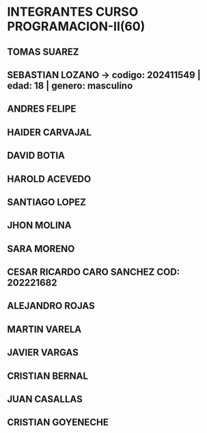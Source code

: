 # INTEGRANTES CURSO PROGRAMACION-II(60)

## TOMAS SUAREZ
## SEBASTIAN LOZANO -> codigo: 202411549 | edad: 18 | genero: masculino
## ANDRES FELIPE
## HAIDER CARVAJAL
## DAVID BOTIA
## HAROLD ACEVEDO
## SANTIAGO LOPEZ
## JHON MOLINA
## SARA MORENO
## CESAR RICARDO CARO SANCHEZ COD: 202221682
## ALEJANDRO ROJAS
## MARTIN VARELA
## JAVIER VARGAS
## CRISTIAN BERNAL
## JUAN CASALLAS
## CRISTIAN GOYENECHE
